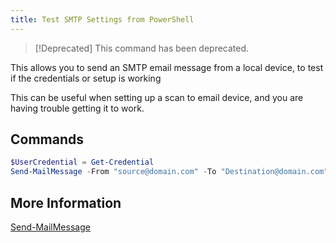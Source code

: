 ```yaml
---
title: Test SMTP Settings from PowerShell
---
```


> [!Deprecated] This command has been deprecated.

This allows you to send an SMTP email message from a local device, to test if the credentials or setup is working

This can be useful when setting up a scan to email device, and you are having trouble getting it to work.

## Commands

```PowerShell
$UserCredential = Get-Credential
Send-MailMessage -From "source@domain.com" -To "Destination@domain.com" -Subject (Get-Date) -Body "Test Email" -SmtpServer "smtp.office365.com" -Credential $UserCredential -UseSsl -Port 587
```

## More Information

[Send-MailMessage](https://docs.microsoft.com/en-us/powershell/module/microsoft.powershell.utility/send-mailmessage)
